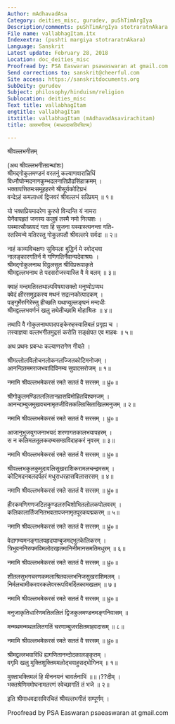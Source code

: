 ```yaml
---
Author: mAdhavadAsa
Category: deities_misc, gurudev, puShTimArgIya
Description/comments: puShTimArgIya stotraratnAkara
File name: vallabhagItam.itx
Indexextra: (pushti margiya stotraratnAkara)
Language: Sanskrit
Latest update: February 28, 2018
Location: doc_deities_misc
Proofread by: PSA Easwaran psawaswaran at gmail.com
Send corrections to: sanskrit@cheerful.com
Site access: https://sanskritdocuments.org
SubDeity: gurudev
Subject: philosophy/hinduism/religion
Sublocation: deities_misc
Text title: vallabhagItam
engtitle: vallabhagItam
itxtitle: vallabhagItam (mAdhavadAsavirachitam)
title: वल्लभगीतम् (माधवदासविरचितम्)

---
```

  
 श्रीवल्लभगीतम्   
  
(अथ श्रीवल्लभगीतग्रन्थांशः)  
श्रीमद्गोकुलमण्डनं वरतनुं कल्याणवारान्निधिं  
विध्नौघोन्मदनागकुम्भदलनातिप्रौढसिंहाक्रमम् ।  
भक्तापत्तितमःसमूहहरणे श्रीसूर्यकोटिप्रभं  
वन्देऽहं कमलाधवं द्विजवरं श्रीवल्लभं सत्प्रियम् ॥ १॥  
  
यो भक्तप्रियमादरेण कुरुते विन्दन्ति यं नामरा  
येनैवापहृतं जनस्य कलुषं तस्मै नमो नित्यशः ।  
यस्मात्सौख्यपदं गता हि सुजना यस्यास्त्यनन्ता गति-  
स्तस्मिन्मे मतिरस्तु गोकुलपतौ श्रीवल्लभे सर्वदा ॥ २॥  
  
नाहं काव्यविचक्षणः सुविमला बुद्धिर्न मे स्वोद्भवा  
नालङ्कारगतिर्न मे गणिगतिर्नैवान्यदेवाश्रयः ।  
श्रीमद्गोकुलनाथ विठ्ठलसुत श्रीविप्ररूपाकृते  
श्रीमद्वल्लभनाथ ते पदसरोजस्यास्ति वै मे बलम् ॥ ३॥  
  
क्वाहं मन्दमतिस्तथाल्पविषयासक्तो मनुष्योऽप्यथ  
क्वेदं क्षीरसमुद्रकस्य मथनं सद्रत्नकोत्पादकम् ।  
पङ्गुर्मेरुगिरेस्तु हीच्छति यथाप्युल्लङ्घनं मन्दधीः  
श्रीमद्वल्लभवर्णनं खलु तथेतीच्छामि मोहाश्रितः ॥ ४॥  
  
तथापि वै गोकुलनाथपादपङ्केरुहस्यातिबलं प्रगृह्य च ।  
तस्याज्ञया वल्लभगीतमुद्रसं करोति सङ्क्षेपत एव माहबः ॥ ५॥  
  
अथ प्रथमः प्रबन्धः कल्याणरागेण गीयते ।  
  
श्रीमल्लोलविलोचनलोकनलज्जितकोटिमनोजम् ।  
आनन्दितममराजभवादिविनम्य सुपादसरोजम् ॥ १॥  
  
नमामि श्रीवल्लभमेकरसं रमते सततं वै सरसम् ॥ ध्रु०॥  
  
श्रीगोकुलमण्डितललितानहासविमोहितविश्वमजम् ।  
आनन्दाम्बुजमुखवचनामृतजीवितकलिग्रसिताखिलमनुजम् ॥ २॥  
  
नमामि श्रीवल्लभमेकरसं रमते सततं वै सरसम् । ध्रु०॥  
  
आजानुभुजयुगजनाभयदं शरणागतकालभयापहरम् ।  
स न कलिमलतूलकदम्बसमग्रविदाहकरं नृवरम् ॥ ३॥  
  
नमामि श्रीवल्लभमेकरसं रमते सततं वै सरसम् ॥ ध्रु०॥  
  
श्रीवल्लभकुलकुमुदावलिसुखराशिकरामलचन्द्रमसम् ।  
कोटिमदनबलदर्पहरं मधुराधरहासविलासरसम् ॥ ४॥  
  
नमामि श्रीवल्लभमेकरसं रमते सततं वै सरसम् ॥ ध्रु०॥  
  
हीरकमणिगणजटितकुण्डलरुचिशोभितलोलकपोलवरम् ।  
कलिकालार्तिजनितभवतापजनामृतपूरकपद्मकरम् ॥ ५॥  
  
नमामि श्रीवल्लभमेकरसं रमते सततं वै सरसम् ॥ ध्रु०॥  
  
वेदागम्यमनङ्गालयहृदयाम्बुजमद्भुतकेलिकरम् ।  
त्रिभुवननिरुपमविमलोदरहृतमानिनीमानसमतिमधुरम् ॥ ६॥  
  
नमामि श्रीवल्लभमेकरसं रमते सततं वै सरसम् ॥ ध्रु०॥  
  
शीतलसुभगचरणकमलाश्रितवल्लभनिजसुखराशिमलम् ।  
निर्मलचामीकरवरकलेवररूपविमर्दितकामखलम् ॥ ७॥  
  
नमामि श्रीवल्लभमेकरसं रमते सततं वै सरसम् ॥ ध्रु०॥  
  
मनुजाकृतिधारिणमतिललितं द्विजकुलमण्डनमङ्गनिवासम् ॥  
  
मन्मथमन्मथललितगतिं चरणाम्बुजरक्षितमाहवदासम् ॥ ८॥  
  
नमामि श्रीवल्लभमेकरसं रमते सततं वै सरसम् ॥ ध्रु०॥  
  
श्रीमद्वल्लभवारिधिं ह्यगणितानन्दोदकालङ्कृतम् ।  
वगृमि खलु मुक्तिशुक्तिममलोद्भवाहुसद्भोगिनम् ॥ १॥  
  
मुक्ताभक्तिमलं हि मीननयनं चावर्तनाभिं ॥॥।??दीम् ।  
भक्तश्रेणिममोघनामतरणं स्वेच्छागतिं तं भजे ॥ २॥  
  
इति श्रीमाधवदासविरचितं श्रीवल्लभगीतं सम्पूर्णम् ।  
  
  
Proofread by PSA Easwaran psaeaswaran at gmail.com  
  
